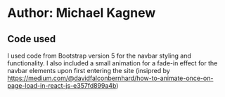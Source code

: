 # Author: Michael Kagnew

## Code used

I used code from Bootstrap version 5 for the navbar styling and functionality. I also included a small animation for a fade-in effect for the navbar elements upon first entering the site (insipred by https://medium.com/@davidfalconbernhard/how-to-animate-once-on-page-load-in-react-js-e357fd899a4b)